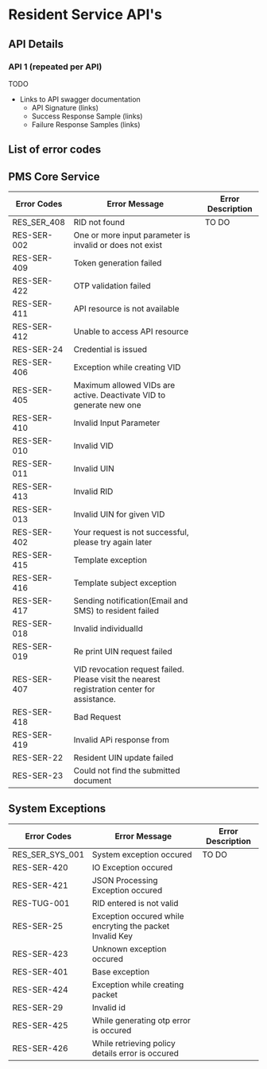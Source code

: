 # Resident Service API's

## API Details
### API 1 (repeated per API)
TODO
* Links to API swagger documentation
    * API Signature (links)
    * Success Response Sample  (links)
    * Failure Response Samples (links)

## List of error codes
## PMS Core Service
Error Codes | Error Message | Error Description
 ------ | ----- | ----- 
 RES_SER_408 | RID not found |  TO DO 
 RES-SER-002 | One or more input parameter is invalid or does not exist
 RES-SER-409 | Token generation failed
 RES-SER-422 | OTP validation failed 
 RES-SER-411 | API resource is not available 
 RES-SER-412 | Unable to access API resource 
 RES-SER-24 | Credential is issued 
 RES-SER-406 | Exception while creating VID 
 RES-SER-405 | Maximum allowed VIDs are active. Deactivate VID to generate new one 
 RES-SER-410 | Invalid Input Parameter
 RES-SER-010 | Invalid VID 
 RES-SER-011 | Invalid UIN
 RES-SER-413 | Invalid RID | 
 RES-SER-013 | Invalid UIN for given VID | 
 RES-SER-402 | Your request is not successful, please try again later | 
 RES-SER-415 | Template exception | 
 RES-SER-416 | Template subject exception | 
 RES-SER-417 | Sending notification(Email and SMS) to resident failed | 
 RES-SER-018 | Invalid individualId | 
 RES-SER-019 | Re print UIN request failed | 
 RES-SER-407 | VID revocation request failed. Please visit the nearest registration center for assistance. | 
 RES-SER-418 | Bad Request | 
 RES-SER-419 | Invalid APi response from | 
 RES-SER-22 | Resident UIN update failed | 
 RES-SER-23 | Could not find the submitted document | 

## System Exceptions
Error Codes | Error Message | Error Description
------ | ----- | ----- 
RES_SER_SYS_001 | System exception occured | TO DO
RES-SER-420 | IO Exception occured | 
RES-SER-421 | JSON Processing Exception occured | 
RES-TUG-001 | RID entered is not valid | 
RES-SER-25 | Exception occured while encryting the packet Invalid Key | 
RES-SER-423 | Unknown exception occured | 
RES-SER-401 | Base exception | 
RES-SER-424 | Exception while creating packet | 
RES-SER-29 | Invalid id | 
RES-SER-425 | While generating otp error is occured | 
RES-SER-426 | While retrieving policy details error is occured |